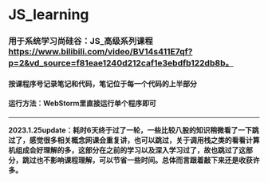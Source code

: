 # JS_learning
### 用于系统学习尚硅谷：JS_高级系列课程 https://www.bilibili.com/video/BV14s411E7qf?p=2&vd_source=f81eae1240d212caf1e3ebdfb122db8b。  
#### 按课程序号记录笔记和代码，笔记位于每一个代码的上半部分
#### 运行方法：WebStorm里直接运行单个程序即可

---
**2023.1.25update：耗时6天终于过了一轮，一些比较八股的知识稍微看了一下跳过了，感觉很多相关概念网课会重复讲，也可以跳过，关于调用栈之类的看看计算机组成会好理解的多，这部分在之前的学习以及深入学习过了，故也跳过了这部分，跳过也不影响课程理解，可以节省一些时间。总体而言跟着敲下来还是收获许多。**
